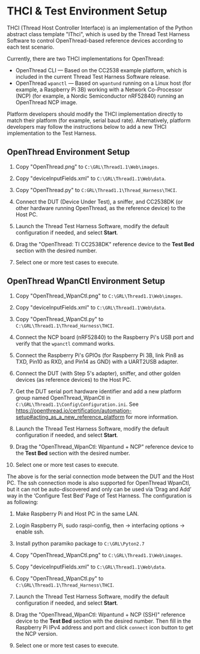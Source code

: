 THCI & Test Environment Setup
=============================

THCI (Thread Host Controller Interface) is an implementation of the Python abstract class template "IThci",
which is used by the Thread Test Harness Software to control OpenThread-based reference devices according to each test
scenario.

Currently, there are two THCI implementations for OpenThread:

* OpenThread CLI — Based on the CC2538 example platform, which is included in the current Thread Test Harness Software
  release.
* OpenThread `wpanctl` — Based on `wpantund` running on a Linux host (for example, a Raspberry Pi 3B) working with a Network
  Co-Processor (NCP) (for example, a Nordic Semiconductor nRF52840) running an OpenThread NCP image.

Platform developers should modify the THCI implementation directly to match their platform (for example, serial baud rate).
Alternatively, platform developers may follow the instructions below to add a new THCI implementation to the Test Harness.

## OpenThread Environment Setup ##

1. Copy "OpenThread.png" to `C:\GRL\Thread1.1\Web\images`.

2. Copy "deviceInputFields.xml" to `C:\GRL\Thread1.1\Web\data`.

3. Copy "OpenThread.py" to `C:GRL\Thread1.1\Thread_Harness\THCI`.

4. Connect the DUT (Device Under Test), a sniffer, and CC2538DK (or other hardware running OpenThread, as the reference device)
   to the Host PC.

5. Launch the Thread Test Harness Software, modify the default configuration if needed, and select **Start**.

6. Drag the "OpenThread: TI CC2538DK" reference device to the **Test Bed** section with the desired number.

7. Select one or more test cases to execute.


## OpenThread WpanCtl Environment Setup ##

1. Copy "OpenThread_WpanCtl.png" to `C:\GRL\Thread1.1\Web\images`.

2. Copy "deviceInputFields.xml" to `C:\GRL\Thread1.1\Web\data`.

3. Copy "OpenThread_WpanCtl.py" to `C:\GRL\Thread1.1\Thread_Harness\THCI`.

4. Connect the NCP board (nRF52840) to the Raspberry Pi's USB port and verify that the `wpanctl` command works.

5. Connect the Raspberry Pi's GPIOs (for Raspberry Pi 3B, link Pin8 as TXD, Pin10 as RXD, and Pin14 as GND) with
   a UART2USB adapter.

6. Connect the DUT (with Step 5's adapter), sniffer, and other golden devices (as reference devices) to the Host PC.

7. Get the DUT serial port hardware identifier and add a new platform group named OpenThread_WpanCtl in
   `C:\GRL\Thread1.1\Config\Configuration.ini`. See https://openthread.io/certification/automation-setup#acting_as_a_new_reference_platform
   for more information.

8. Launch the Thread Test Harness Software, modify the default configuration if needed, and select **Start**.

9. Drag the "OpenThread_WpanCtl: Wpantund + NCP" reference device to the **Test Bed** section with the desired number.

10. Select one or more test cases to execute.


The above is for the serial connection mode between the DUT and the Host PC. The ssh connection mode is
also supported for OpenThread WpanCtl, but it can not be auto-discovered and only can be used via ‘Drag and Add’ way
in the ‘Configure Test Bed’ Page of Test Harness. The configuration is as following:

1. Make Raspberry Pi and Host PC in the same LAN.

2. Login Raspberry Pi, sudo raspi-config, then -> interfacing options -> enable ssh.

3. Install python paramiko package to `C:\GRL\Pyton2.7`

4. Copy "OpenThread_WpanCtl.png" to `C:\GRL\Thread1.1\Web\images`.

5. Copy "deviceInputFields.xml" to `C:\GRL\Thread1.1\Web\data`.

6. Copy "OpenThread_WpanCtl.py" to `C:\GRL\Thread1.1\Thread_Harness\THCI`.

7. Launch the Thread Test Harness Software, modify the default configuration if needed, and select **Start**.

8. Drag the "OpenThread_WpanCtl: Wpantund + NCP (SSH)" reference device to the **Test Bed** section with the desired number.
   Then fill in the Raspberry Pi IPv4 address and port and click `connect` icon button to get the NCP version.

9. Select one or more test cases to execute.
